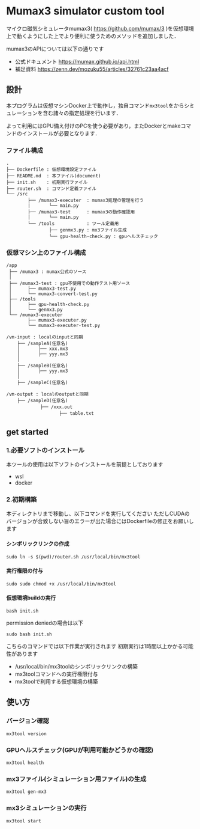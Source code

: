 # Mumax3 simulator custom tool
マイクロ磁気シミュレータmumax3( https://github.com/mumax/3 )を仮想環境上で動くようにした上でより便利に使うためのメソッドを追加しました．

mumax3のAPIについては以下の通りです
- 公式ドキュメント
https://mumax.github.io/api.html
- 補足資料
https://zenn.dev/mozuku55/articles/32761c23aa4acf


## 設計
本プログラムは仮想マシンDocker上で動作し，独自コマンド```mx3tool```をからシミュレーションを含む諸々の指定処理を行います．

よって利用にはGPU備え付けのPCを使う必要があり，またDockerとmakeコマンドのインストールが必要となります．
### ファイル構成
```
.
├── Dockerfile : 仮想環境設定ファイル
├── README.md  : 本ファイル(document)
├── init.sh    : 初期実行ファイル
├── router.sh  : コマンド定義ファイル
└── /src
        ├── /mumax3-executer  : mumax3処理の管理を行う
        |       └── main.py
        ├── /mumax3-test      : mumax3の動作確認用
        |       └── main.py
        └── /tools            : ツール定義用
                ├── genmx3.py : mx3ファイル生成
                └── gpu-health-check.py : gpuヘルスチェック
```


### 仮想マシン上のファイル構成
```
/app
 ├── /mumax3 : mumax公式のソース
 │
 ├── /mumax3-test : gpu不使用での動作テスト用ソース
 │      ├── mumax3-test.py
 │      └── mumax3-convert-test.py
 ├── /tools
 │      ├── gpu-health-check.py
 │      └── genmx3.py
 └── /mumax3-executer
        ├── mumax3-executer.py
        └── mumax3-executer-test.py

/vm-input : localのinputと同期
    ├── /sampleA(任意名)
    │       ├── xxx.mx3
    │       ├── yyy.mx3
    │
    ├── /sampleB(任意名)
    │       ├── yyy.mx3
    │
    ├── /sampleC(任意名)

/vm-output : localのoutputと同期
    ├── /sampleD(任意名)
    　       ├── /xxx.out
    　              ├── table.txt

```


## get started
### 1.必要ソフトのインストール
本ツールの使用は以下ソフトのインストールを前提としております
 - wsl
 - docker
### 2.初期構築
本ディレクトリまで移動し、以下コマンドを実行してください
ただしCUDAのバージョンが合致しない旨のエラーが出た場合にはDockerfileの修正をお願いします
#### シンボリックリンクの作成
```
sudo ln -s $(pwd)/router.sh /usr/local/bin/mx3tool
```
#### 実行権限の付与
```
sudo sudo chmod +x /usr/local/bin/mx3tool
```
#### 仮想環境buildの実行
```
bash init.sh
```
permission deniedの場合は以下
```
sudo bash init.sh
```
こちらのコマンドでは以下作業が実行されます
初期実行は1時間以上かかる可能性があります
- /usr/local/bin/mx3toolのシンボリックリンクの構築
- mx3toolコマンドへの実行権限付与
- mx3toolで利用する仮想環境の構築

## 使い方
### バージョン確認
```
mx3tool version
```

### GPUヘルスチェック(GPUが利用可能かどうかの確認)
```
mx3tool health
```

### mx3ファイル(シミュレーション用ファイル)の生成
```
mx3tool gen-mx3
```

### mx3シミュレーションの実行
```
mx3tool start
```